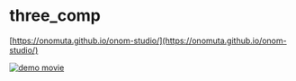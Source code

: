 # three_comp

[https://onomuta.github.io/onom-studio/](https://onomuta.github.io/onom-studio/)



[![demo movie](https://img.youtube.com/vi/6gmcyvTO9dk/0.jpg)](https://www.youtube.com/watch?v=6gmcyvTO9dk)
